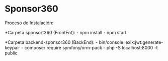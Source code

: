 # Sponsor360

Proceso de Instalación:

*Carpeta sponsort360 (FrontEnt):
    - npm install
    - npm start

*Carpeta backend-sponsor360 (BackEnd):
    - bin/console lexik:jwt:generate-keypair
    - composer require symfony/orm-pack
    - php -S localhost:8000 -t public
